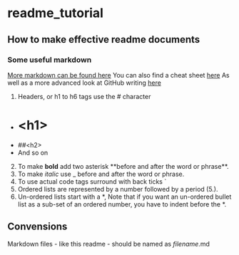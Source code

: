 # readme_tutorial
## How to make effective readme documents

### Some useful markdown
[More markdown can be found here](https://help.github.com/articles/basic-writing-and-formatting-syntax/)
You can also find a cheat sheet [here](https://enterprise.github.com/downloads/en/markdown-cheatsheet.pdf)
As well as a more advanced look at GitHub writing [here](https://help.github.com/categories/writing-on-github/)

1. Headers, or h1 to h6 tags use the # character
  * # \<h1\>
  * ##\<h2\>
  * And so on
2. To make **bold** add two asterisk \*\*before and after the word or phrase\*\*.
3. To make _italic_ use \_ before and after the word or phrase.
4. To use actual code tags surround with back ticks \`
5. Ordered lists are represented by a number followed by a period (5\.).
6. Un-ordered lists start with a \*, Note that if you want an un-ordered bullet list as a sub-set of an ordered number, you have to indent before the \*.

## Convensions
Markdown files - like this readme - should be named as  _filename_.md
